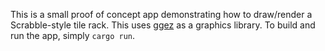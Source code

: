 This is a small proof of concept app demonstrating how to draw/render a Scrabble-style tile rack. This uses [ggez](https://github.com/ggez/ggez) as a graphics library. To build and run the app, simply `cargo run`.